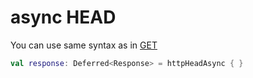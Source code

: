 # async HEAD

You can use same syntax as in [GET](../synchronous-calls/get.md)

```kotlin
val response: Deferred<Response> = httpHeadAsync { }
```

